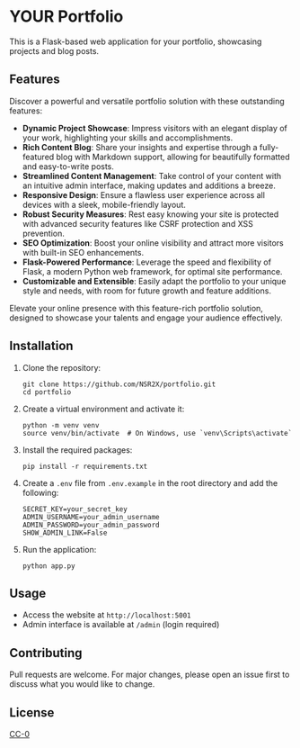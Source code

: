 # YOUR Portfolio

This is a Flask-based web application for your portfolio, showcasing projects and blog posts.

## Features

Discover a powerful and versatile portfolio solution with these outstanding features:

- **Dynamic Project Showcase**: Impress visitors with an elegant display of your work, highlighting your skills and accomplishments.
- **Rich Content Blog**: Share your insights and expertise through a fully-featured blog with Markdown support, allowing for beautifully formatted and easy-to-write posts.
- **Streamlined Content Management**: Take control of your content with an intuitive admin interface, making updates and additions a breeze.
- **Responsive Design**: Ensure a flawless user experience across all devices with a sleek, mobile-friendly layout.
- **Robust Security Measures**: Rest easy knowing your site is protected with advanced security features like CSRF protection and XSS prevention.
- **SEO Optimization**: Boost your online visibility and attract more visitors with built-in SEO enhancements.
- **Flask-Powered Performance**: Leverage the speed and flexibility of Flask, a modern Python web framework, for optimal site performance.
- **Customizable and Extensible**: Easily adapt the portfolio to your unique style and needs, with room for future growth and feature additions.

Elevate your online presence with this feature-rich portfolio solution, designed to showcase your talents and engage your audience effectively.

## Installation

1. Clone the repository:
   ```
   git clone https://github.com/NSR2X/portfolio.git
   cd portfolio
   ```

2. Create a virtual environment and activate it:
   ```
   python -m venv venv
   source venv/bin/activate  # On Windows, use `venv\Scripts\activate`
   ```

3. Install the required packages:
   ```
   pip install -r requirements.txt
   ```

4. Create a `.env` file from `.env.example` in the root directory and add the following:
   ```
   SECRET_KEY=your_secret_key
   ADMIN_USERNAME=your_admin_username
   ADMIN_PASSWORD=your_admin_password
   SHOW_ADMIN_LINK=False
   ```

5. Run the application:
   ```
   python app.py
   ```

## Usage

- Access the website at `http://localhost:5001`
- Admin interface is available at `/admin` (login required)

## Contributing

Pull requests are welcome. For major changes, please open an issue first to discuss what you would like to change.

## License

[CC-0](https://creativecommons.org/publicdomain/zero/1.0/deed.en)